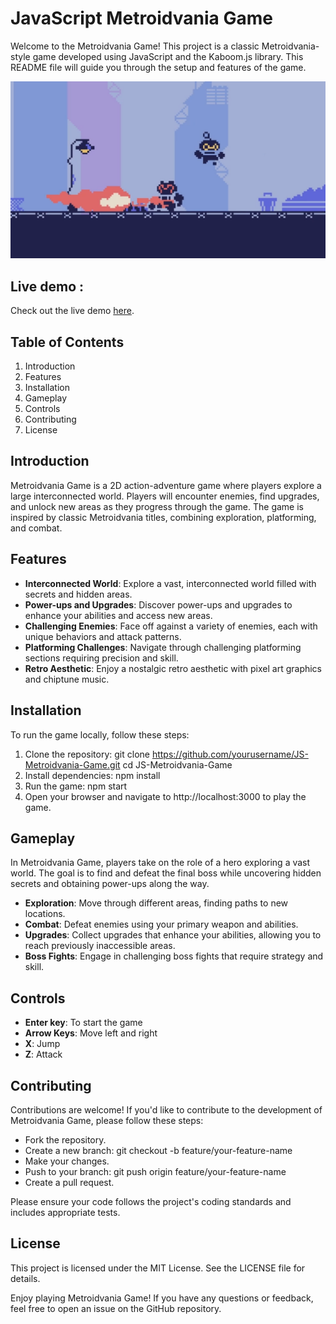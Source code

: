 # JavaScript Metroidvania Game

Welcome to the Metroidvania Game! This project is a classic Metroidvania-style game developed using JavaScript and the Kaboom.js library. This README file will guide you through the setup and features of the game.

![image of the game](./screenshot.png)

## Live demo : 
Check out the live demo [here](https://js-metroidvania-game-njpgv4pwl-navya-agarwal-projects.vercel.app/).

## Table of Contents
1. Introduction
2. Features
3. Installation
4. Gameplay
5. Controls
6. Contributing
7. License

## Introduction

Metroidvania Game is a 2D action-adventure game where players explore a large interconnected world. Players will encounter enemies, find upgrades, and unlock new areas as they progress through the game. The game is inspired by classic Metroidvania titles, combining exploration, platforming, and combat.

## Features

- **Interconnected World**: Explore a vast, interconnected world filled with secrets and hidden areas.
- **Power-ups and Upgrades**: Discover power-ups and upgrades to enhance your abilities and access new areas.
- **Challenging Enemies**: Face off against a variety of enemies, each with unique behaviors and attack patterns.
- **Platforming Challenges**: Navigate through challenging platforming sections requiring precision and skill.
- **Retro Aesthetic**: Enjoy a nostalgic retro aesthetic with pixel art graphics and chiptune music.

## Installation

To run the game locally, follow these steps:

1. Clone the repository: 
git clone https://github.com/yourusername/JS-Metroidvania-Game.git
cd JS-Metroidvania-Game
2. Install dependencies: npm install
3. Run the game: npm start
4. Open your browser and navigate to http://localhost:3000 to play the game.

## Gameplay
In Metroidvania Game, players take on the role of a hero exploring a vast world. The goal is to find and defeat the final boss while uncovering hidden secrets and obtaining power-ups along the way.

- **Exploration**: Move through different areas, finding paths to new locations.
- **Combat**: Defeat enemies using your primary weapon and abilities.
- **Upgrades**: Collect upgrades that enhance your abilities, allowing you to reach previously inaccessible areas.
- **Boss Fights**: Engage in challenging boss fights that require strategy and skill.

## Controls

- **Enter key**: To start the game
- **Arrow Keys**: Move left and right
- **X**: Jump
- **Z**: Attack

## Contributing

Contributions are welcome! If you'd like to contribute to the development of Metroidvania Game, please follow these steps:

- Fork the repository.
- Create a new branch: git checkout -b feature/your-feature-name
- Make your changes.
- Push to your branch: git push origin feature/your-feature-name
- Create a pull request.

Please ensure your code follows the project's coding standards and includes appropriate tests.

## License

This project is licensed under the MIT License. See the LICENSE file for details.

Enjoy playing Metroidvania Game! If you have any questions or feedback, feel free to open an issue on the GitHub repository.









